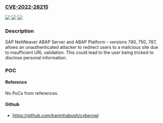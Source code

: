 ### [CVE-2022-28215](https://cve.mitre.org/cgi-bin/cvename.cgi?name=CVE-2022-28215)
![](https://img.shields.io/static/v1?label=Product&message=SAP%20NetWeaver%20ABAP%20Server%20and%20ABAP%20Platform&color=blue)
![](https://img.shields.io/static/v1?label=Version&message=%3D%20740%20&color=brighgreen)
![](https://img.shields.io/static/v1?label=Vulnerability&message=CWE-601&color=brighgreen)

### Description

SAP NetWeaver ABAP Server and ABAP Platform - versions 740, 750, 787, allows an unauthenticated attacker to redirect users to a malicious site due to insufficient URL validation. This could lead to the user being tricked to disclose personal information.

### POC

#### Reference
No PoCs from references.

#### Github
- https://github.com/karimhabush/cyberowl

